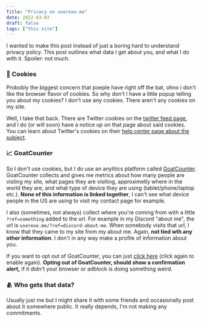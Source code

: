 ```yaml
---
Title: "Privacy on userexe.me"
date: 2022-03-03
draft: false
tags: ["this site"]
---
```


I wanted to make this post instead of just a boring hard to understand privacy policy. This post outlines what data I get about you, and what I do with it. Spoiler: not much.

### 🍪 Cookies

Probobly the biggest concern that poeple have right off the bat, ohno i don't like the browser flavor of cookies. So why don't I have a little popup telling you about my cookies? I don't use any cookies. There aren't any cookies on my site.

Well, I take that back. There are Twitter cookies on the [twitter feed page](/twitter-feed/), and I do (or will soon) have a notice up on that page about said cookies. You can learn about Twitter's cookies on their [help center page about the subject](https://help.twitter.com/en/twitter-for-websites-ads-info-and-privacy).

### 📈 GoatCounter

So I don't use cookies, but I do use an anylitics platform called [GoatCounter](https://www.goatcounter.com/). GoatCounter collects and gives me metrics about how many people are visting my site, what pages they are visiting, approximetly where in the world they are, and what type of device they are using (tablet/phone/laptop etc.). **None of this information is linked together**, I can't see what device people in the US are using to visit my contact page for example.

I also (sometimes, not always) collect where you're coming from with a little `?ref=something` added to the url. For example in my Discord "about me", the url is `userexe.me/?ref=discord-about-me`. When somebody visits that url, I know that they came to my site from my about me. Again, **not tied wth any other information**. I don't in any way make a profile of information about you.

If you want to opt out of GoatCounter, you can just [click here](/index.html/#toggle-goatcounter) (click again to enable again). **Opting out of GoatCounter, should show a confirmation alert,** if it didn't your browser or adblock is doing something weird.

### 🫂 Who gets that data?

Usually just me but I might share it with some friends and occasionally post about it somewhere public. It really depends, I'm not making any commitments.
